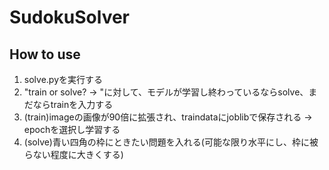# SudokuSolver

## How to use
1. solve.pyを実行する
2. "train or solve? -> "に対して、モデルが学習し終わっているならsolve、まだならtrainを入力する
3. (train)imageの画像が90倍に拡張され、traindataにjoblibで保存される -> epochを選択し学習する
4. (solve)青い四角の枠にときたい問題を入れる(可能な限り水平にし、枠に被らない程度に大きくする)
